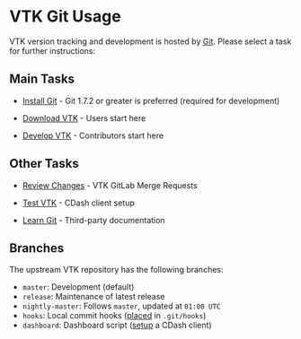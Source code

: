 # VTK Git Usage

VTK version tracking and development is hosted by [Git](http://git-scm.com).
Please select a task for further instructions:

## Main Tasks

* [Install Git](http://public.kitware.com/Wiki/Git/Download) -
  Git 1.7.2 or greater is preferred (required for development)

* [Download VTK](download.md) - Users start here

* [Develop VTK](develop.md) - Contributors start here

## Other Tasks

* [Review Changes](https://gitlab.kitware.com/vtk/vtk/-/merge_requests) -
  VTK GitLab Merge Requests

* [Test VTK](dashboard.md) - CDash client setup

* [Learn Git](http://public.kitware.com/Wiki/Git/Resources) -
  Third-party documentation

## Branches

The upstream VTK repository has the following branches:

* `master`: Development (default)
* `release`: Maintenance of latest release
* `nightly-master`: Follows `master`, updated at `01:00 UTC`
* `hooks`: Local commit hooks
   ([placed](http://public.kitware.com/Wiki/Git/Hooks#Local) in `.git/hooks`)
* `dashboard`: Dashboard script ([setup](dashboard.md) a CDash client)
